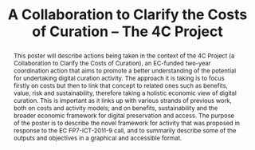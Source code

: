 ---
abstract: This poster will describe actions being taken in the context of the 4C Project
  (a Collaboration to Clarify the Costs of Curation), an EC-funded two-year coordination
  action that aims to promote a better understanding of the potential for undertaking
  digital curation activity. The approach it is taking is to focus firstly on costs
  but then to link that concept to related ones such as benefits, value, risk and
  sustainability, therefore taking a holistic economic view of digital curation. This
  is important as it links up with various strands of previous work, both on costs
  and activity models; and on benefits, sustainability and the broader economic framework
  for digital preservation and access. The purpose of the poster is to describe the
  novel framework for activity that was proposed in response to the EC FP7-ICT-2011-9
  call, and to summarily describe some of the outputs and objectives in a graphical
  and accessible format.
creators:
- Neil Grindley
date: null
document_url: https://services.phaidra.univie.ac.at/api/object/o:377370/download
grand_parent: iPRES
institutions: []
keywords:
- digital curation
- costs
- economics
- benefits
- sustainability
- risk
- 4c
- european commission
- lisbon
landing_page_url: https://phaidra.univie.ac.at/o:377370
language: eng
layout: publication
license: CC BY-SA 2.0 AT
notes_url: null
parent: iPRES 2013
publication_type: poster
size: 157278
slides_url: null
source_name: iPRES
stream_url: null
title: A Collaboration to Clarify the Costs of Curation – The 4C Project
year: 2013
---